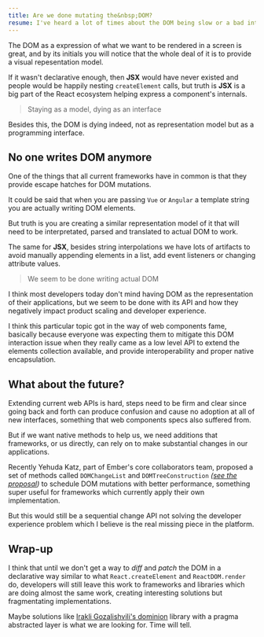 ```yaml
---
title: Are we done mutating the&nbsp;DOM?
resume: I've heard a lot of times about the DOM being slow or a bad interface model. I disagree with most of these kind of statements.
---
```


The DOM as a expression of what we want to be rendered in a screen is great, and by its initials you will notice that the whole deal of it is to provide a visual repesentation model.

If it wasn't declarative enough, then **JSX** would have never existed and people would be happily nesting `createElement` calls, but truth is **JSX** is a big part of the React ecosystem helping express a component's internals.

> Staying as a model, dying as an interface

Besides this, the DOM is dying indeed, not as representation model but as a programming interface.


## No one writes DOM anymore

One of the things that all current frameworks have in common is that they provide escape hatches for DOM mutations.

It could be said that when you are passing `Vue` or `Angular` a template string you are actually writing DOM elements.

But truth is you are creating a similar representation model of it that will need to be interpretated, parsed and translated to actual DOM to work.

The same for **JSX**, besides string interpolations we have lots of artifacts to avoid manually appending elements in a list, add event listeners or changing attribute values.

> We seem to be done writing actual DOM

I think most developers today don't mind having DOM as the representation of their applications, but we seem to be done with its API and how they negatively impact product scaling and developer experience.

I think this particular topic got in the way of web components fame, basically because everyone was expecting them to mitigate this DOM interaction issue when they really came as a low level API to extend the elements collection available, and provide interoperability and proper native encapsulation.


## What about the future?

Extending current web APIs is hard, steps need to be firm and clear since going back and forth can produce confusion and cause no adoption at all of new interfaces, something that web components specs also suffered from.

But if we want native methods to help us, we need additions that frameworks, or us directly, can rely on to make substantial changes in our applications.

Recently Yehuda Katz, part of Ember's core collaborators team, proposed a set of methods called `DOMChangeList` and `DOMTreeConstruction` _([see the proposal](https://github.com/whatwg/dom/issues/270))_ to schedule DOM mutations with better performance, something super useful for frameworks which currently apply their own implementation.

But this would still be a sequential change API not solving the developer experience problem which I believe is the real missing piece in the platform.


## Wrap-up

I think that until we don't get a way to _diff_ and _patch_ the DOM in a declarative way similar to what `React.createElement` and `ReactDOM.render` do, developers will still leave this work to frameworks and libraries which are doing almost the same work, creating interesting solutions but fragmentating implementations.

Maybe solutions like [Irakli Gozalishvili's dominion](https://github.com/gozala/dominion) library with a pragma abstracted layer is what we are looking for. Time will tell.
